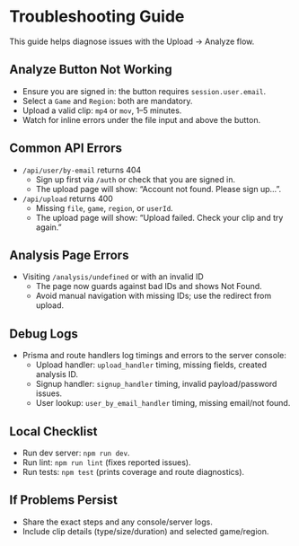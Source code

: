 # Troubleshooting Guide

This guide helps diagnose issues with the Upload → Analyze flow.

## Analyze Button Not Working
- Ensure you are signed in: the button requires `session.user.email`.
- Select a `Game` and `Region`: both are mandatory.
- Upload a valid clip: `mp4` or `mov`, 1–5 minutes.
- Watch for inline errors under the file input and above the button.

## Common API Errors
- `/api/user/by-email` returns 404
  - Sign up first via `/auth` or check that you are signed in.
  - The upload page will show: “Account not found. Please sign up…”.
- `/api/upload` returns 400
  - Missing `file`, `game`, `region`, or `userId`.
  - The upload page will show: “Upload failed. Check your clip and try again.”

## Analysis Page Errors
- Visiting `/analysis/undefined` or with an invalid ID
  - The page now guards against bad IDs and shows Not Found.
  - Avoid manual navigation with missing IDs; use the redirect from upload.

## Debug Logs
- Prisma and route handlers log timings and errors to the server console:
  - Upload handler: `upload_handler` timing, missing fields, created analysis ID.
  - Signup handler: `signup_handler` timing, invalid payload/password issues.
  - User lookup: `user_by_email_handler` timing, missing email/not found.

## Local Checklist
- Run dev server: `npm run dev`.
- Run lint: `npm run lint` (fixes reported issues).
- Run tests: `npm test` (prints coverage and route diagnostics).

## If Problems Persist
- Share the exact steps and any console/server logs.
- Include clip details (type/size/duration) and selected game/region.